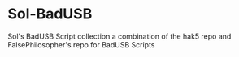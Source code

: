 # Sol-BadUSB
Sol's BadUSB Script collection a combination of the hak5 repo and FalsePhilosopher's repo for BadUSB Scripts
